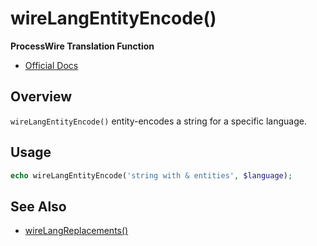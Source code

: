 # wireLangEntityEncode()

**ProcessWire Translation Function**

- [Official Docs](https://processwire.com/api/ref/wirelangentityencode/)

## Overview

`wireLangEntityEncode()` entity-encodes a string for a specific language.

## Usage

```php
echo wireLangEntityEncode('string with & entities', $language);
```

## See Also
- [wireLangReplacements()](./wirelangreplacements-function.md)
